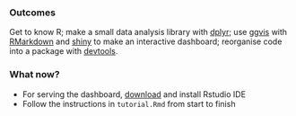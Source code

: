 ### Outcomes

Get to know R; make a small data analysis library with [dplyr](https://github.com/hadley/dplyr); use [ggvis](https://github.com/rstudio/ggvis) with [RMarkdown](https://github.com/rstudio/rmarkdown) and [shiny](https://github.com/rstudio/shiny) to make an interactive dashboard; reorganise code into a package with [devtools](https://github.com/hadley/devtools).

### What now?

* For serving the dashboard, [download](http://www.rstudio.com/products/RStudio/) and install Rstudio IDE
* Follow the instructions in `tutorial.Rmd` from start to finish
